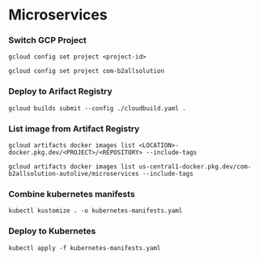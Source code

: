 # Microservices

### Switch GCP Project

```
gcloud config set project <project-id>
```
```
gcloud config set project com-b2allsolution
```

### Deploy to Arifact Registry

```
gcloud builds submit --config ./cloudbuild.yaml .
```

### List image from Artifact Registry

```
gcloud artifacts docker images list <LOCATION>-docker.pkg.dev/<PROJECT>/<REPOSITORY> --include-tags
```
```
gcloud artifacts docker images list us-central1-docker.pkg.dev/com-b2allsolution-autolive/microservices --include-tags
```

### Combine kubernetes manifests
```
kubectl kustomize . -o kubernetes-manifests.yaml
```

### Deploy to Kubernetes
```
kubectl apply -f kubernetes-manifests.yaml
```